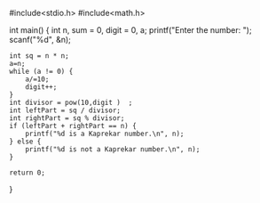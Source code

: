 #include<stdio.h>
#include<math.h>  

int main() {
    int n, sum = 0, digit = 0, a;
    printf("Enter the number: ");
    scanf("%d", &n);
  
    int sq = n * n;
    a=n;
    while (a != 0) {
        a/=10;
        digit++;
    }
    int divisor = pow(10,digit )  ;
    int leftPart = sq / divisor;
    int rightPart = sq % divisor;
    if (leftPart + rightPart == n) {
        printf("%d is a Kaprekar number.\n", n);
    } else {
        printf("%d is not a Kaprekar number.\n", n);
    }
    
    return 0;
}

